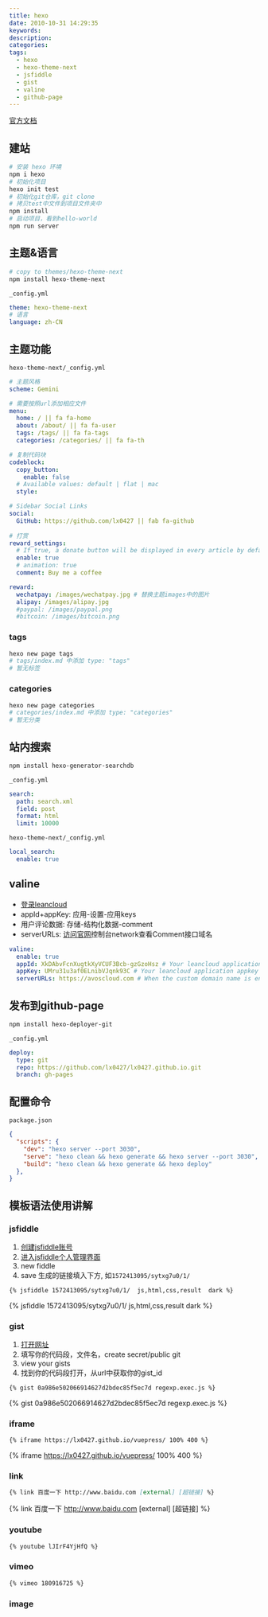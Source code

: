 ```yaml
---
title: hexo
date: 2010-10-31 14:29:35
keywords:
description:
categories:
tags:
  - hexo
  - hexo-theme-next
  - jsfiddle
  - gist
  - valine
  - github-page
---
```


[官方文档](https://hexo.io/zh-cn/docs/)

## 建站

```bash
# 安装 hexo 环境
npm i hexo
# 初始化项目
hexo init test
# 初始化git仓库，git clone
# 拷贝test中文件到项目文件夹中
npm install
# 启动项目，看到hello-world
npm run server 
```

## 主题&语言

```bash
# copy to themes/hexo-theme-next
npm install hexo-theme-next
```

`_config.yml`

```yml
theme: hexo-theme-next
# 语言
language: zh-CN
```

## 主题功能

`hexo-theme-next/_config.yml`

```yml
# 主题风格
scheme: Gemini

# 需要按照url添加相应文件
menu:
  home: / || fa fa-home
  about: /about/ || fa fa-user
  tags: /tags/ || fa fa-tags
  categories: /categories/ || fa fa-th

# 复制代码块
codeblock:
  copy_button:
    enable: false
  # Available values: default | flat | mac
  style:

# Sidebar Social Links
social:
  GitHub: https://github.com/lx0427 || fab fa-github
  
# 打赏
reward_settings:
  # If true, a donate button will be displayed in every article by default.
  enable: true
  # animation: true
  comment: Buy me a coffee

reward:
  wechatpay: /images/wechatpay.jpg # 替换主题images中的图片
  alipay: /images/alipay.jpg
  #paypal: /images/paypal.png
  #bitcoin: /images/bitcoin.png
```

### tags

```bash
hexo new page tags
# tags/index.md 中添加 type: "tags"
# 暂无标签
```

### categories

```bash
hexo new page categories
# categories/index.md 中添加 type: "categories"
# 暂无分类
```

## 站内搜索

```bash
npm install hexo-generator-searchdb
```

`_config.yml`

```yml
search:
  path: search.xml
  field: post
  format: html
  limit: 10000
```

`hexo-theme-next/_config.yml`

```yml
local_search:
  enable: true
```

## valine

- [登录leancloud](https://leancloud.cn/dashboard/applist.html#/apps)
- appId+appKey: 应用-设置-应用keys
- 用户评论数据: 存储-结构化数据-comment
- serverURLs: [访问官网](https://valine.js.org/)控制台network查看Comment接口域名

```yml
valine:
  enable: true
  appId: XkDAbvFcnXugtkXyVCUF3Bcb-gzGzoHsz # Your leancloud application appid
  appKey: UMru31u3af0ELnibVJqnk93C # Your leancloud application appkey
  serverURLs: https://avoscloud.com # When the custom domain name is enabled, fill it in here
```

## 发布到github-page

```bash
npm install hexo-deployer-git
```

`_config.yml`

```yml
deploy:
  type: git
  repo: https://github.com/lx0427/lx0427.github.io.git
  branch: gh-pages
```

## 配置命令

`package.json`

```json
{
  "scripts": {
    "dev": "hexo server --port 3030",
    "serve": "hexo clean && hexo generate && hexo server --port 3030",
    "build": "hexo clean && hexo generate && hexo deploy"
  },
}
```

## 模板语法使用讲解

### jsfiddle

1. [创建jsfiddle账号](https://jsfiddle.net/)
2. [进入jsfiddle个人管理界面](https://jsfiddle.net/user/fiddles/all/)
3. new fiddle
4. save 生成的链接填入下方, 如`1572413095/sytxg7u0/1/ `
  ```md
  {% jsfiddle 1572413095/sytxg7u0/1/  js,html,css,result  dark %}
  ```

{% jsfiddle 1572413095/sytxg7u0/1/  js,html,css,result  dark %}

### gist

1. [打开网址](http://gist.github.com)
2. 填写你的代码段，文件名，create secret/public git 
3. view your gists
4. 找到你的代码段打开，从url中获取你的gist_id
  ```md
  {% gist 0a986e502066914627d2bdec85f5ec7d regexp.exec.js %}
  ```

{% gist 0a986e502066914627d2bdec85f5ec7d regexp.exec.js %}

### iframe

```md
{% iframe https://lx0427.github.io/vuepress/ 100% 400 %}
```

{% iframe https://lx0427.github.io/vuepress/ 100% 400 %}


### link

```md
{% link 百度一下 http://www.baidu.com [external] [超链接] %}
```

{% link 百度一下 http://www.baidu.com [external] [超链接] %}

### youtube

```md
{% youtube lJIrF4YjHfQ %}
```

<!-- {% youtube lJIrF4YjHfQ %} -->

### vimeo

```md
{% vimeo 180916725 %}
```

<!-- {% vimeo 180916725 %} -->

### image

<!-- {% asset_img 01.png This is an example image %}  -->





